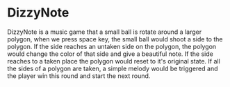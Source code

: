 # DizzyNote
DizzyNote is a music game that a small ball is rotate around a larger polygon, when we press space key, the small ball would shoot a side to the polygon. If the side reaches an untaken side on the polygon, the polygon would change the color of that side and give a beautiful note. If the side reaches to a taken place the polygon would reset to  it's original state. If all the sides of a polygon are taken, a simple melody would be triggered and the player win this round and start the next round.
